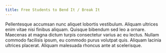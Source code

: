 ```yaml
---
title: Free Students to Bend It / Break It
---
```


Pellentesque accumsan nunc aliquet lobortis vestibulum. Aliquam ultrices enim vitae nisi finibus aliquam. Quisque bibendum sed leo a ornare. Maecenas at magna dictum turpis consectetur varius ac eu lectus. Nullam commodo facilisis ipsum, eu commodo purus volutpat quis. Aliquam lacinia ultrices placerat. Aliquam malesuada rhoncus ante at scelerisque.
